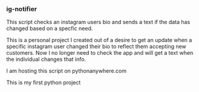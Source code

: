 ### ig-notifier

This script checks an instagram users bio and sends a text if the data has changed based on a specfic need. 

This is a personal project I created out of a desire to get an update when a specific instagram user changed their bio to reflect them accepting new customers. Now I no longer need to check the app and will get a text when the individual changes that info. 

I am hosting this script on pythonanywhere.com

This is my first python project
